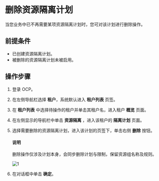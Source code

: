 # 删除资源隔离计划

当您业务中已不再需要某项资源隔离计划时，您可对该计划进行删除操作。

## 前提条件

* 已创建资源隔离计划。
* 被删除的资源隔离计划未被启用。

## 操作步骤

1. 登录 OCP。

2. 在左侧导航栏选择 **租户**，系统默认进入 **租户列表** 页签。

3. 在 **租户列表** 中选择待操作的租户并单击其租户名，进入租户 **概览** 页面。

4. 在左侧显示的导航栏中单击 **资源隔离** ，进入该租户的 **隔离计划** 页面。

5. 选择需要删除的资源隔离计划，进入该计划的页签下，单击右侧 **删除** 按钮。

    <main id="notice" type='explain'>
    <h4>说明</h4>
    <p>删除操作仅涉及计划本身，会同步删除计划与限制，保留资源组名称及规则。</p>
    </main>

    ![1](https://obbusiness-private.oss-cn-shanghai.aliyuncs.com/doc/img/ocp/420/%E5%88%A0%E9%99%A4%E8%B5%84%E6%BA%90%E9%9A%94%E7%A6%BB%E8%AE%A1%E5%88%92.png)

6. 在对话框中单击 **确定**。
